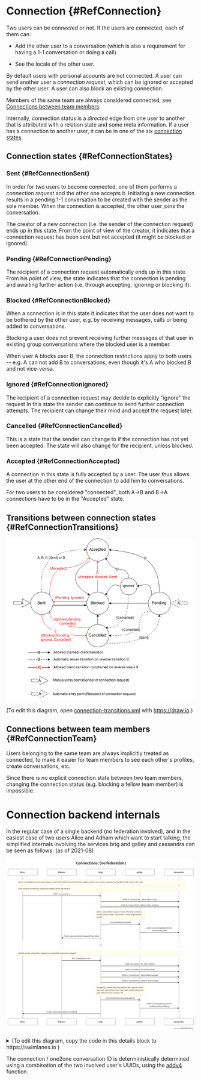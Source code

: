 # Connection {#RefConnection}

Two users can be _connected_ or not. If the users are connected, each of them can:

* Add the other user to a conversation (which is also a requirement for having a 1-1 conversation or doing a call).

* See the locale of the other user.

By default users with personal accounts are not connected. A user can send another user a _connection request_, which can be ignored or accepted by the other user. A user can also block an existing connection.

Members of the same team are always considered connected, see [Connections between team members](#RefConnectionTeam).

Internally, connection status is a _directed_ edge from one user to another that is attributed with a relation state and some meta information. If a user has a connection to another user, it can be in one of the six [connection states](#RefConnectionStates).

## Connection states {#RefConnectionStates}

### Sent {#RefConnectionSent}

In order for two users to become connected, one of them performs a _connection request_ and the other one accepts it. Initiating a new connection results in a pending 1-1 conversation to be created with the sender as the sole member. When the connection is accepted, the other user joins the conversation.

The creator of a new connection (i.e. the sender of the connection request) ends up in this state. From the point of view of the creator, it indicates that a connection request has been sent but not accepted (it might be blocked or ignored).

### Pending {#RefConnectionPending}

The recipient of a connection request automatically ends up in this state.
From his point of view, the state indicates that the connection is pending
and awaiting further action (i.e. through accepting, ignoring or blocking it).

### Blocked {#RefConnectionBlocked}

When a connection is in this state it indicates that the user does not want to be bothered by the other user, e.g. by receiving messages, calls or being added to conversations.

Blocking a user does not prevent receiving further messages of that user in existing group conversations where the blocked user is a member.

When user A blocks user B, the connection restrictions apply to both users -- e.g. A can not add B to conversations, even though it's A who blocked B and not vice-versa.

### Ignored {#RefConnectionIgnored}

The recipient of a connection request may decide to explicitly "ignore" the request In this state the sender can continue to send further connection attempts. The recipient can change their mind and accept the request later.

### Cancelled {#RefConnectionCancelled}

This is a state that the sender can change to if the connection has not yet been accepted. The state will also change for the recipient, unless blocked.

### Accepted {#RefConnectionAccepted}

A connection in this state is fully accepted by a user. The user thus allows the user at the other end of the connection to add him to conversations.

For two users to be considered "connected", both A->B and B->A connections have to be in the "Accepted" state.

## Transitions between connection states {#RefConnectionTransitions}

![Connection state transitions](connection-transitions.png)

(To edit this diagram, open [connection-transitions.xml](connection-transitions.xml) with <https://draw.io>.)

## Connections between team members {#RefConnectionTeam}

Users belonging to the same team are always implicitly treated as connected, to make it easier for team members to see each other's profiles, create conversations, etc.

Since there is no explicit connection state between two team members, changing the connection status (e.g. blocking a fellow team member) is impossible.

# Connection backend internals

In the regular case of a single backend (no federation involved), and in the easiest case of two users Alice and Adham which want to start talking, the simplified internals involving the services brig and galley and cassandra can be seen as follows: (as of 2021-08)

![Connection backend internal flow](connections-flow-1-backend.png)

<details>
<summary>(To edit this diagram, copy the code in this details block to https://swimlanes.io )</summary>

```
title: Connections: (no federation)

note: this is a simplified view of what happens internall inside the backend in the simple case for connection requests. For the full details refer to the code.

note: Alice sends a connection request to Adham (all on backend A)

order: Alice, Adham, brig, galley, cassandra

Alice -> brig: POST /connections

brig -> cassandra:  write in 'connections': Alice-Adham-sent
brig -> cassandra:  write in 'connections': Adham-Alice-pending
note brig, galley: when a connection request is sent, that also creates a conversation of type 'connection' containing only the sender:
brig -> galley: /i/conversations/connect
galley -> cassandra: write in conversations: ID-A-A: connection/[Alice]
brig -> Adham: Event: new connection request from Alice

...: {fas-spinner}

note Alice, cassandra: Adham reacts and sends a request to accept the connection request

Adham -> brig: *PUT /connections/<id>*
brig -> cassandra: read 'connections' for Alice-Adham
brig -> cassandra: read 'connections' for Adham-Alice
brig -> cassandra:  write in 'connections': Alice-Adham-accept
brig -> cassandra:  write in 'connections': Adham-Alice-accept

note brig, galley: Accepting a connection also leads to the upgrade of the 'connect' conversation to a 'one2one' conversation and adds Adham to the member list
brig -> galley: /i/conversations/:convId/accept/v2
galley -> cassandra: write in conversations: ID-A-A: one2one/[Alice,Adham]
brig -> Alice: Event: connection request accepted
```
</details>

The connection / one2one conversation ID is deterministically determined using a combination of the two involved user's UUIDs, using the [addv4](https://github.com/wireapp/wire-server/blob/3b1d0c5acee58bb65d8d72e71baf68dd4c0096ae/libs/types-common/src/Data/UUID/Tagged.hs#L67-L83) function.
